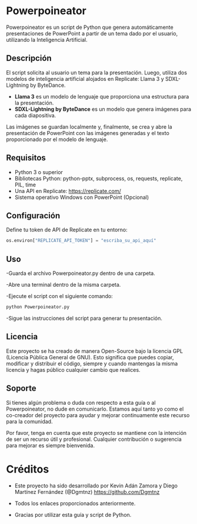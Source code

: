 # Powerpoineator

Powerpoineator es un script de Python que genera automáticamente presentaciones de PowerPoint a partir de un tema dado por el usuario, utilizando la Inteligencia Artificial.

## Descripción

El script solicita al usuario un tema para la presentación. Luego, utiliza dos modelos de inteligencia artificial alojados en Replicate: Llama 3 y SDXL-Lightning by ByteDance.

- **Llama 3** es un modelo de lenguaje que proporciona una estructura para la presentación.
- **SDXL-Lightning by ByteDance** es un modelo que genera imágenes para cada diapositiva.

Las imágenes se guardan localmente y, finalmente, se crea y abre la presentación de PowerPoint con las imágenes generadas y el texto proporcionado por el modelo de lenguaje.

## Requisitos

- Python 3 o superior
- Bibliotecas Python: python-pptx, subprocess, os, requests, replicate, PIL, time
- Una API en Replicate: https://replicate.com/
- Sistema operativo Windows con PowerPoint (Opcional)

## Configuración

Define tu token de API de Replicate en tu entorno:

```python
os.environ["REPLICATE_API_TOKEN"] = "escriba_su_api_aquí"
```
## Uso
-Guarda el archivo Powerpoineator.py dentro de una carpeta.

-Abre una terminal dentro de la misma carpeta.

-Ejecute el script con el siguiente comando:

```python
python Powerpoineator.py
```

-Sigue las instrucciones del script para generar tu presentación.

## Licencia

Este proyecto se ha creado de manera Open-Source bajo la licencia GPL (Licencia Pública General de GNU). Esto significa que puedes copiar, modificar y distribuir el código, siempre y cuando mantengas la misma licencia y hagas público cualquier cambio que realices.

## Soporte

Si tienes algún problema o duda con respecto a esta guía o al Powerpoineator, no dude en comunicarlo. Estamos aquí tanto yo como el co-creador del proyecto para ayudar y mejorar continuamente este recurso para la comunidad.

Por favor, tenga en cuenta que este proyecto se mantiene con la intención de ser un recurso útil y profesional. Cualquier contribución o sugerencia para mejorar es siempre bienvenida.

# Créditos

- Este proyecto ha sido desarrollado por Kevin Adán Zamora y Diego Martínez Fernández (@Dgmtnz) https://github.com/Dgmtnz

- Todos los enlaces proporcionados anteriormente.

- Gracias por utilizar esta guía y script de Python.
